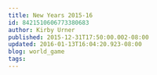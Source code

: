 ```yaml
---
title: New Years 2015-16
id: 8421510606773380683
author: Kirby Urner
published: 2015-12-31T17:50:00.002-08:00
updated: 2016-01-13T16:04:20.923-08:00
blog: world_game
tags: 
---
```



